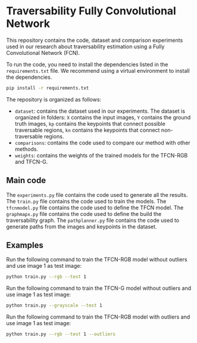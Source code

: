 # Traversability Fully Convolutional Network

This repository contains the code, dataset and comparison experiments used in our research
about traversability estimation using a Fully Convolutional Network (FCN).

To run the code, you need to install the dependencies listed in the `requirements.txt` file.
We recommend using a virtual environment to install the dependencies.

```bash
pip install -r requirements.txt
```

The repository is organized as follows:

- `dataset`: contains the dataset used in our experiments. The dataset is organized in
  folders: `X` contains the input images, `Y` contains the ground truth images, `kp` contains
  the keypoints that connect possible traversable regions, `kn` contains the keypoints that
  connect non-traversable regions.
- `comparisons`: contains the code used to compare our method with other methods.
- `weights`: contains the weights of the trained models for the TFCN-RGB and TFCN-G.

## Main code

The `experiments.py` file contains the code used to generate all the results. The `train.py`
file contains the code used to train the models. The `tfcnmodel.py` file contains the code
used to define the TFCN model. The `graphmapx.py` file contains the code used to define the
build the traversability graph. The `pathplanner.py` file contains the code used to generate
paths from the images and keypoints in the dataset.

## Examples

Run the following command to train the TFCN-RGB model without outliers and use image 1 as
test image:

```bash
python train.py --rgb --test 1
```

Run the following command to train the TFCN-G model without outliers and use image 1 as
test image:

```bash
python train.py --grayscale --test 1
```

Run the following command to train the TFCN-RGB model with outliers and use image 1 as
test image:

```bash
python train.py --rgb --test 1 --outliers
```